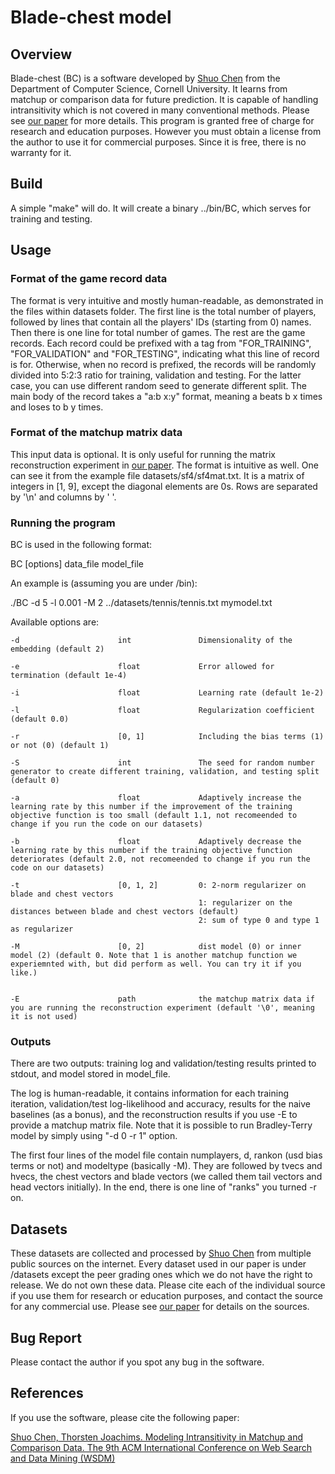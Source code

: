 # Blade-chest model

## Overview

Blade-chest (BC) is a software developed by [Shuo Chen](http://www.cs.cornell.edu/~shuochen/) from the Department of Computer Science, Cornell University. It learns from matchup or comparison data for future prediction. It is capable of handling intransitivity which is not covered in many conventional methods. Please see [our paper](http://www.cs.cornell.edu/~shuochen/pubs/wsdm16_chen.pdf) for more details. This program is granted free of charge for research and education purposes. However you must obtain a license from the author to use it for commercial purposes. Since it is free, there is no warranty for it.

## Build

A simple "make" will do. It will create a binary ../bin/BC, which serves for training and testing.

## Usage

### Format of the game record data

The format is very intuitive and mostly human-readable, as demonstrated in the files within datasets folder. The first line is the total number of players, followed by lines that contain all the players' IDs (starting from 0) names. Then there is one line for total number of games. The rest are the game records. Each record could be prefixed with a tag from "FOR\_TRAINING", "FOR\_VALIDATION" and "FOR\_TESTING", indicating what this line of record is for. Otherwise, when no record is prefixed, the records will be randomly divided into 5:2:3 ratio for training, validation and testing. For the latter case, you can use different random seed to generate different split. The main body of the record takes a "a:b x:y" format, meaning a beats b x times and loses to b y times.

### Format of the matchup matrix data

This input data is optional. It is only useful for running the matrix reconstruction experiment in [our paper](http://www.cs.cornell.edu/~shuochen/pubs/wsdm16_chen.pdf). The format is intuitive as well. One can see it from the example file datasets/sf4/sf4mat.txt. It is a matrix of integers in [1, 9], except the diagonal elements are 0s. Rows are separated by '\n' and columns by ' '.

### Running the program

BC is used in the following format:

BC [options] data\_file model\_file

An example is (assuming you are under /bin):

./BC -d 5 -l 0.001 -M 2 ../datasets/tennis/tennis.txt mymodel.txt

Available options are:

```
-d						int               Dimensionality of the embedding (default 2)

-e						float             Error allowed for termination (default 1e-4)

-i						float             Learning rate (default 1e-2)

-l						float             Regularization coefficient (default 0.0)

-r						[0, 1]            Including the bias terms (1) or not (0) (default 1)

-S						int               The seed for random number generator to create different training, validation, and testing split (default 0)

-a						float             Adaptively increase the learning rate by this number if the improvement of the training objective function is too small (default 1.1, not recomeended to change if you run the code on our datasets)

-b						float             Adaptively decrease the learning rate by this number if the training objective function deteriorates (default 2.0, not recomeended to change if you run the code on our datasets)

-t						[0, 1, 2]         0: 2-norm regularizer on blade and chest vectors 
  						                  1: regularizer on the distances between blade and chest vectors (default)
  						                  2: sum of type 0 and type 1 as regularizer 

-M						[0, 2]            dist model (0) or inner model (2) (default 0. Note that 1 is another matchup function we experiemnted with, but did perform as well. You can try it if you like.)


-E						path              the matchup matrix data if you are running the reconstruction experiment (default '\0', meaning it is not used)  
```

### Outputs

There are two outputs: training log and validation/testing results printed to stdout, and model stored in model\_file.

The log is human-readable, it contains information for each training iteration, validation/test log-likelihood and accuracy, results for the naive baselines (as a bonus), and the reconstruction results if you use -E to provide a matchup matrix file. Note that it is possible to run Bradley-Terry model by simply using "-d 0 -r 1" option.  

The first four lines of the model file contain numplayers, d, rankon (usd bias terms or not) and modeltype (basically -M). They are followed by tvecs and hvecs, the chest vectors and blade vectors (we called them tail vectors and head vectors initially). In the end, there is one line of "ranks" you turned -r on.

## Datasets

These datasets are collected and processed by [Shuo Chen](http://www.cs.cornell.edu/~shuochen/) from multiple public sources on the internet. Every dataset used in our paper is under /datasets except the peer grading ones which we do not have the right to release. We do not own these data. Please cite each of the individual source if you use them for research or education purposes, and contact the source for any commercial use. Please see [our paper](http://www.cs.cornell.edu/~shuochen/pubs/wsdm16_chen.pdf) for details on the sources.   



## Bug Report

Please contact the author if you spot any bug in the software.

## References

If you use the software, please cite the following paper:

[Shuo Chen, Thorsten Joachims. Modeling Intransitivity in Matchup and Comparison Data. The 9th ACM International Conference on Web Search and Data Mining (WSDM)](http://www.cs.cornell.edu/~shuochen/pubs/wsdm16_chen.pdf)
